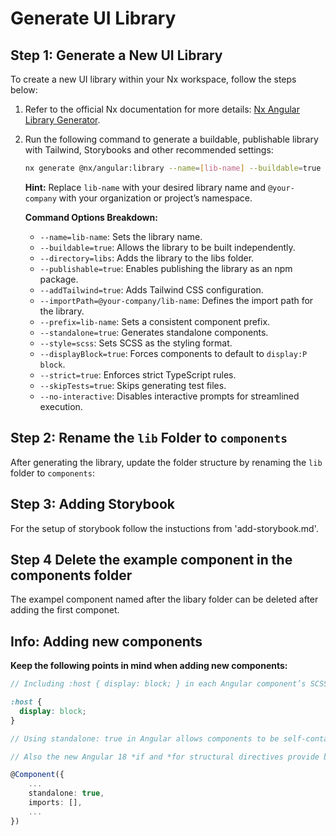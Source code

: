 # Generate UI Library

## Step 1: Generate a New UI Library

To create a new UI library within your Nx workspace, follow the steps below:

1. Refer to the official Nx documentation for more details: [Nx Angular Library Generator](https://nx.dev/nx-api/angular/generators/library).

2. Run the following command to generate a buildable, publishable library with Tailwind, Storybooks and other recommended settings:

    ```bash
    nx generate @nx/angular:library --name=[lib-name] --buildable=true --directory=libs --publishable=true --addTailwind=true --importPath=@[your-company]/[lib-name] --prefix=[lib-name] --standalone=true --style=scss --displayBlock=true --strict=true --skipTests=true --no-interactive
    ```
    **Hint:** Replace `lib-name` with your desired library name and `@your-company` with your organization or project’s namespace.

    **Command Options Breakdown:**
    - `--name=lib-name`: Sets the library name.
    - `--buildable=true`: Allows the library to be built independently.
    - `--directory=libs`: Adds the library to the libs folder.
    - `--publishable=true`: Enables publishing the library as an npm package.
    - `--addTailwind=true`: Adds Tailwind CSS configuration.
    - `--importPath=@your-company/lib-name`: Defines the import path for the library.
    - `--prefix=lib-name`: Sets a consistent component prefix.
    - `--standalone=true`: Generates standalone components.
    - `--style=scss`: Sets SCSS as the styling format.
    - `--displayBlock=true`: Forces components to default to `display:P block`.
    - `--strict=true`: Enforces strict TypeScript rules.
    - `--skipTests=true`: Skips generating test files.
    - `--no-interactive`: Disables interactive prompts for streamlined execution.

## Step 2: Rename the `lib` Folder to `components`

After generating the library, update the folder structure by renaming the `lib` folder to `components`:

## Step 3: Adding Storybook
For the setup of storybook follow the instuctions from 'add-storybook.md'.


## Step 4 Delete the example component in the components folder

The exampel component named after the libary folder can be deleted after adding the first componet. 

## Info: Adding new components

**Keep the following points in mind when adding new components:**

```scss
// Including :host { display: block; } in each Angular component’s SCSS ensures consistent and predictable layout behavior by preventing components from defaulting to inline display, which can cause layout issues.

:host {
  display: block;
}
```



```ts
// Using standalone: true in Angular allows components to be self-contained, simplifying modularity and reducing unnecessary dependencies. 

// Also the new Angular 18 *if and *for structural directives provide better syntax, enhanced type safety, and improved performance over traditional *ngIf and *ngFor. So no need to import the CommonModule

@Component({
    ...
    standalone: true,
    imports: [],
    ...
})
```


